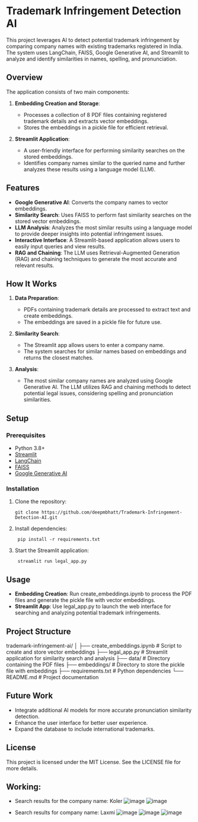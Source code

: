 # Trademark Infringement Detection AI

This project leverages AI to detect potential trademark infringement by comparing company names with existing trademarks registered in India. The system uses LangChain, FAISS, Google Generative AI, and Streamlit to analyze and identify similarities in names, spelling, and pronunciation.

## Overview

The application consists of two main components:

1. **Embedding Creation and Storage**:
   - Processes a collection of 8 PDF files containing registered trademark details and extracts vector embeddings.
   - Stores the embeddings in a pickle file for efficient retrieval.

2. **Streamlit Application**:
   - A user-friendly interface for performing similarity searches on the stored embeddings.
   - Identifies company names similar to the queried name and further analyzes these results using a language model (LLM).

## Features

- **Google Generative AI**: Converts the company names to vector embeddings.
- **Similarity Search**: Uses FAISS to perform fast similarity searches on the stored vector embeddings.
- **LLM Analysis**: Analyzes the most similar results using a language model to provide deeper insights into potential infringement issues.
- **Interactive Interface**: A Streamlit-based application allows users to easily input queries and view results.
- **RAG and Chaining**: The LLM uses Retrieval-Augmented Generation (RAG) and chaining techniques to generate the most accurate and relevant results.

## How It Works

1. **Data Preparation**: 
   - PDFs containing trademark details are processed to extract text and create embeddings.
   - The embeddings are saved in a pickle file for future use.

2. **Similarity Search**:
   - The Streamlit app allows users to enter a company name.
   - The system searches for similar names based on embeddings and returns the closest matches.

3. **Analysis**:
   - The most similar company names are analyzed using Google Generative AI. The LLM utilizes RAG and chaining methods to detect potential legal issues, considering spelling and pronunciation similarities.

## Setup

### Prerequisites

- Python 3.8+
- [Streamlit](https://streamlit.io/)
- [LangChain](https://langchain.readthedocs.io/)
- [FAISS](https://python.langchain.com/v0.2/docs/integrations/vectorstores/faiss/)
- [Google Generative AI](https://ai.google/)

### Installation

1. Clone the repository:

       git clone https://github.com/deepmbhatt/Trademark-Infringement-Detection-AI.git

2. Install dependencies:

        pip install -r requirements.txt

3. Start the Streamlit application:

        streamlit run legal_app.py

   
## Usage
- **Embedding Creation**: Run create_embeddings.ipynb to process the PDF files and generate the pickle file with vector embeddings.
- **Streamlit App**: Use legal_app.py to launch the web interface for searching and analyzing potential trademark infringements.

## Project Structure
trademark-infringement-ai/
│
├── create_embeddings.ipynb   # Script to create and store vector embeddings
├── legal_app.py              # Streamlit application for similarity search and analysis
├── data/                     # Directory containing the PDF files
├── embeddings/               # Directory to store the pickle file with embeddings
├── requirements.txt          # Python dependencies
└── README.md                 # Project documentation

## Future Work
- Integrate additional AI models for more accurate pronunciation similarity detection.
- Enhance the user interface for better user experience.
- Expand the database to include international trademarks.

## License
This project is licensed under the MIT License. See the LICENSE file for more details.

## Working:

- Search results for the company name: Koler
![image](https://github.com/user-attachments/assets/ca928f9c-d1f2-4146-8672-e4f4dbfe34f3)
![image](https://github.com/user-attachments/assets/a8123511-59eb-4261-8b4c-3aefeb2ee01a)

- Search results for company name: Laxmi
![image](https://github.com/user-attachments/assets/c5dbb8a6-8ffc-4c8f-9dbf-07da01fa2cca)
![image](https://github.com/user-attachments/assets/56095b40-998c-406c-b6fb-c6f80dba1689)
![image](https://github.com/user-attachments/assets/322bbee8-dcfa-4bcb-bc39-9b5037d87cfc)




